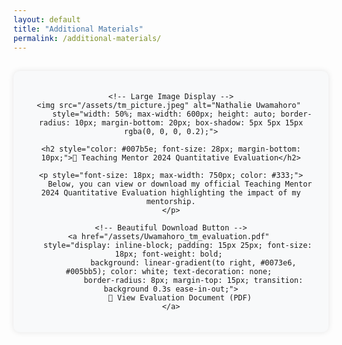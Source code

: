```yaml
---
layout: default
title: "Additional Materials"
permalink: /additional-materials/
---
```


<div style="display: flex; flex-direction: column; align-items: center; text-align: center; margin: 30px auto; max-width: 900px; padding: 20px; background-color: #f8f9fa; border-radius: 10px; box-shadow: 0px 0px 10px rgba(0, 0, 0, 0.1);">

    <!-- Large Image Display -->
    <img src="/assets/tm_picture.jpeg" alt="Nathalie Uwamahoro" 
         style="width: 50%; max-width: 600px; height: auto; border-radius: 10px; margin-bottom: 20px; box-shadow: 5px 5px 15px rgba(0, 0, 0, 0.2);">

    <h2 style="color: #007b5e; font-size: 28px; margin-bottom: 10px;">📘 Teaching Mentor 2024 Quantitative Evaluation</h2>
    
    <p style="font-size: 18px; max-width: 750px; color: #333;">
        Below, you can view or download my official Teaching Mentor 2024 Quantitative Evaluation highlighting the impact of my mentorship.
    </p>

    <!-- Beautiful Download Button -->
    <a href="/assets/Uwamahoro_tm_evaluation.pdf" 
       style="display: inline-block; padding: 15px 25px; font-size: 18px; font-weight: bold; 
              background: linear-gradient(to right, #0073e6, #005bb5); color: white; text-decoration: none; 
              border-radius: 8px; margin-top: 15px; transition: background 0.3s ease-in-out;">
        📄 View Evaluation Document (PDF)
    </a>

</div>
